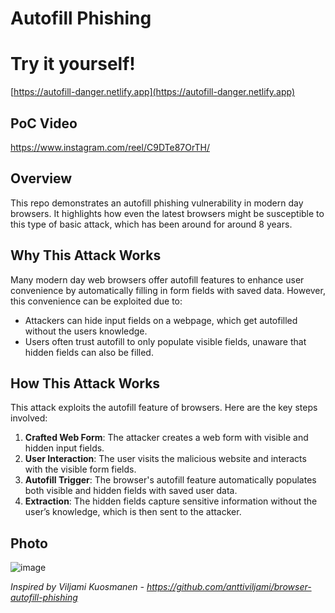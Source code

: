 # Autofill Phishing

# Try it yourself!
[https://autofill-danger.netlify.app](https://autofill-danger.netlify.app)

## PoC Video
https://www.instagram.com/reel/C9DTe87OrTH/

## Overview

This repo demonstrates an autofill phishing vulnerability in modern day browsers. It highlights how even the latest browsers might be susceptible to this type of basic attack, which has been around for around 8 years.

## Why This Attack Works

Many modern day web browsers offer autofill features to enhance user convenience by automatically filling in form fields with saved data. However, this convenience can be exploited due to:

-  Attackers can hide input fields on a webpage, which get autofilled without the users knowledge.
-  Users often trust autofill to only populate visible fields, unaware that hidden fields can also be filled.

## How This Attack Works

This attack exploits the autofill feature of browsers. Here are the key steps involved:

1. **Crafted Web Form**: The attacker creates a web form with visible and hidden input fields.
2. **User Interaction**: The user visits the malicious website and interacts with the visible form fields.
3. **Autofill Trigger**: The browser's autofill feature automatically populates both visible and hidden fields with saved user data.
4. **Extraction**: The hidden fields capture sensitive information without the user’s knowledge, which is then sent to the attacker.

## Photo

![image](https://github.com/0dayCTF/Autofill_Danger/assets/44453666/ab888f01-8413-4553-a413-73b75751adca)


_Inspired by Viljami Kuosmanen - https://github.com/anttiviljami/browser-autofill-phishing_
